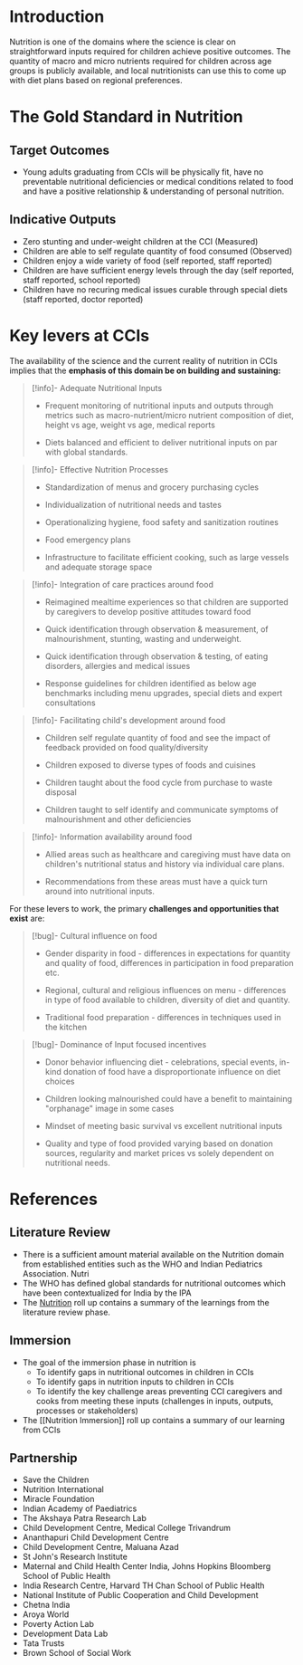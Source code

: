 
# Introduction

Nutrition is one of the domains where the science is clear on straightforward inputs required for children achieve positive outcomes.  The quantity of macro and micro nutrients required for children across age groups is publicly available, and local nutritionists can use this to come up with diet plans based on regional preferences.

# The Gold Standard in Nutrition

## Target Outcomes
- Young adults graduating from CCIs will be physically fit, have no preventable nutritional deficiencies or medical conditions related to food and have a positive relationship & understanding of personal nutrition.

## Indicative Outputs

 - Zero stunting and under-weight children at the CCI (Measured)
 - Children are able to self regulate quantity of food consumed (Observed)
 - Children enjoy a wide variety of food (self reported, staff reported)
 - Children are have sufficient energy levels through the day (self reported, staff reported, school reported)
 - Children have no recuring medical issues curable through special diets (staff reported, doctor reported)

# Key levers at CCIs 

The availability of the science and the current reality of nutrition in CCIs implies that the **emphasis of this domain be on building and sustaining:** 

> [!info]-  Adequate Nutritional Inputs
> - Frequent monitoring of nutritional inputs and outputs through metrics such as macro-nutrient/micro nutrient composition of diet, height vs age, weight vs age, medical reports
> 
>  - Diets balanced and efficient to deliver nutritional inputs on par with global standards. 

> [!info]- Effective Nutrition Processes
> - Standardization of menus and grocery purchasing cycles
> 
> - Individualization of nutritional needs and tastes
> 
> - Operationalizing hygiene, food safety and sanitization routines
> 
> - Food emergency plans
> 
> - Infrastructure to facilitate efficient cooking, such as large vessels and adequate storage space

> [!info]- Integration of care practices around food
>- Reimagined mealtime experiences so that children are supported by caregivers to develop positive attitudes toward food
>
>- Quick identification through observation & measurement, of malnourishment, stunting, wasting and underweight. 
>
>- Quick identification through observation & testing, of eating disorders, allergies and medical issues
>
>- Response guidelines for children identified as below age benchmarks including menu upgrades, special diets and expert consultations

> [!info]- Facilitating child's development around food
> - Children self regulate quantity of food and see the impact of feedback provided on food quality/diversity
> 
> - Children exposed to diverse types of foods and cuisines 
> 
> - Children taught about  the food cycle from purchase to waste disposal
> 
> - Children taught to self identify and communicate symptoms of malnourishment and other deficiencies

> [!info]-  Information availability around food
> - Allied areas such as healthcare and caregiving must have data on children's nutritional status and history via individual care plans. 
> 
> - Recommendations from these areas must have a quick turn around into nutritional inputs. 

For these levers to work, the primary **challenges and opportunities that exist** are: 

> [!bug]- Cultural influence on food
> - Gender disparity in food - differences in expectations for quantity and quality of food, differences in participation in food preparation etc.
> 
> - Regional, cultural and religious influences on menu - differences in type of food available to children, diversity of diet and quantity.
> 
> - Traditional food preparation - differences in techniques used in the kitchen
> 

> [!bug]- Dominance of Input focused incentives 
>- Donor behavior influencing diet - celebrations, special events, in-kind donation of food have a disproportionate influence on diet choices
>
>- Children looking malnourished could have a benefit to maintaining "orphanage" image in some cases
>
>- Mindset of meeting basic survival vs excellent nutritional inputs
>
> - Quality and type of food provided varying based on donation sources, regularity and market prices vs solely dependent on nutritional needs.


# References

## Literature Review

- There is a sufficient amount material available on the Nutrition domain from established entities such as the WHO and Indian Pediatrics Association. Nutri
- The WHO has defined global standards for nutritional outcomes which have been contextualized for India by the IPA
- The [Nutrition](Roll%20Ups/Nutrition/Nutrition.md) roll up contains a summary of the learnings from the literature review phase.  

## Immersion

- The goal of the immersion phase in nutrition is 
	- To identify gaps in nutritional outcomes in children in CCIs
	- To identify gaps in nutrition inputs to children in CCIs
	- To identify the key challenge areas preventing CCI caregivers and cooks from meeting these inputs (challenges in inputs, outputs, processes or stakeholders) 
- The [[Nutrition Immersion]] roll up contains a summary of our learning from CCIs

## Partnership 

- Save the Children 
- Nutrition International
- Miracle Foundation
- Indian Academy of Paediatrics
- The Akshaya Patra Research Lab 
- Child Development Centre, Medical College Trivandrum 
- Ananthapuri Child Development Centre
- Child Development Centre, Maluana Azad
- St John's Research Institute
- Maternal and Child Health Center India, Johns Hopkins Bloomberg School of Public Health
- India Research Centre, Harvard TH Chan School of Public Health
- National Institute of Public Cooperation and Child Development
- Chetna India 
- Aroya World
- Poverty Action Lab 
- Development Data Lab
- Tata Trusts
- Brown School of Social Work
